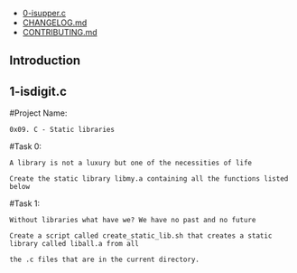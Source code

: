 - [0-isupper.c](0-isupper.c)
- [CHANGELOG.md](CHANGELOG.md)
- [CONTRIBUTING.md](CONTRIBUTING.md)

<a name="introduction"></a>
## Introduction

<a name="1-isdigit.c"></a>
## 1-isdigit.c



#Project Name: 
	
	0x09. C - Static libraries

#Task 0: 

	A library is not a luxury but one of the necessities of life

 	Create the static library libmy.a containing all the functions listed below

#Task 1: 

	Without libraries what have we? We have no past and no future
	
	Create a script called create_static_lib.sh that creates a static library called liball.a from all 
	
	the .c files that are in the current directory.
